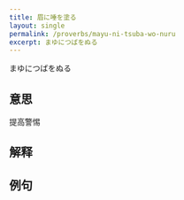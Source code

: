 ```yaml
---
title: 眉に唾を塗る
layout: single
permalink: /proverbs/mayu-ni-tsuba-wo-nuru
excerpt: まゆにつばをぬる
---
```


まゆにつばをぬる

## 意思

提高警惕

## 解释

## 例句

